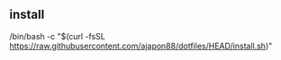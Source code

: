 ## install

/bin/bash -c "$(curl -fsSL https://raw.githubusercontent.com/ajapon88/dotfiles/HEAD/install.sh)"
